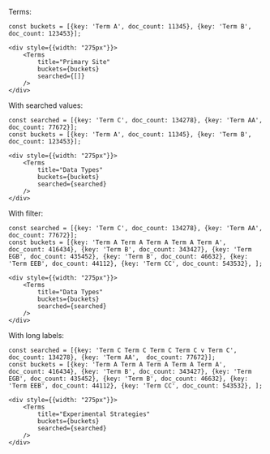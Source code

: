 Terms:

    const buckets = [{key: 'Term A', doc_count: 11345}, {key: 'Term B', doc_count: 123453}];

    <div style={{width: "275px"}}>
        <Terms
            title="Primary Site"
            buckets={buckets}
            searched={[]}
        />
    </div>

With searched values:

    const searched = [{key: 'Term C', doc_count: 134278}, {key: 'Term AA', doc_count: 77672}];
    const buckets = [{key: 'Term A', doc_count: 11345}, {key: 'Term B', doc_count: 123453}];

    <div style={{width: "275px"}}>
        <Terms
            title="Data Types"
            buckets={buckets}
            searched={searched}
        />
    </div>

With filter:

    const searched = [{key: 'Term C', doc_count: 134278}, {key: 'Term AA', doc_count: 77672}];
    const buckets = [{key: 'Term A Term A Term A Term A Term A', doc_count: 416434}, {key: 'Term B', doc_count: 343427}, {key: 'Term EGB', doc_count: 435452}, {key: 'Term B', doc_count: 46632}, {key: 'Term EEB', doc_count: 44112}, {key: 'Term CC', doc_count: 543532}, ];

    <div style={{width: "275px"}}>
        <Terms
            title="Data Types"
            buckets={buckets}
            searched={searched}
        />
    </div>

With long labels:

    const searched = [{key: 'Term C Term C Term C Term C v Term C', doc_count: 134278}, {key: 'Term AA',  doc_count: 77672}];
    const buckets = [{key: 'Term A Term A Term A Term A Term A', doc_count: 416434}, {key: 'Term B', doc_count: 343427}, {key: 'Term EGB', doc_count: 435452}, {key: 'Term B', doc_count: 46632}, {key: 'Term EEB', doc_count: 44112}, {key: 'Term CC', doc_count: 543532}, ];

    <div style={{width: "275px"}}>
        <Terms
            title="Experimental Strategies"
            buckets={buckets}
            searched={searched}
        />
    </div>